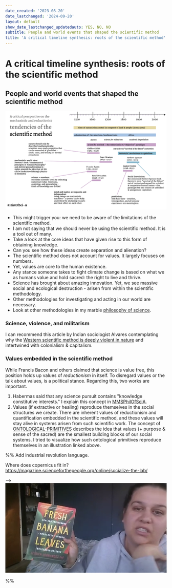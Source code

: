 ```yaml
---
date_created: '2023-08-20'
date_lastchanged: '2024-09-20'
layout: default
show_date_lastchanged_updatedauto: YES, NO, NO
subtitle: People and world events that shaped the scientific method
title: 'A critical timeline synthesis: roots of the scientific method'
---
```

# A critical timeline synthesis: roots of the scientific method
## People and world events that shaped the scientific method

![](media/cleanshot_2024-07-12-at-12-13-08@2x.png)



- This might trigger you: we need to be aware of the limitations of the scientific method. 
- I am not saying that we should never be using the scientific method. It is a tool out of many.
- Take a look at the core ideas that have given rise to this form of obtaining knowledge. 
- Can you see how these ideas create separation and alienation?
- The scientific method does not account for values. It largely focuses on numbers.
- Yet, values are core to the human existence. 
- Any stance someone takes to fight climate change is based on what we as humans value and hold sacred: the right to live and thrive. 
- Science has brought about amazing innovation. Yet, we see massive social and ecological destruction - arisen from within the scientific methodology. 
- Other methodologies for investigating and acting in our world are necessary. 
- Look at other methodologies in my marble [philosophy of science](MMSPhilOfSciA.md).

### Science, violence, and militarism 
I can recommend this article by Indian sociologist Alvares contemplating why the  [Western scientific method is deeply violent in nature](https://archive.unu.edu/unupress/unupbooks/uu05se/uu05se07.htm) and intertwined with colonialism & capitalism.

### Values embedded in the scientific method
While Francis Bacon and others claimed that science is value free, this position holds up values of *reductionism* in itself. To disregard values or the talk about values, is a political stance. Regarding this, two works are important.

1. Habermas said that any science pursuit contains "knowledge constitutive interests." I explain this concept in [MMSPhilOfSciA](MMSPhilOfSciA.md).
2. Values (if extractive or healing) reproduce themselves in the social structures we create. There are inherent values of reductionism and quantification embedded in the scientific method, and these values will stay alive in systems arisen from such scientific work. The concept of [ONTOLOGICAL-PRIMITIVES](ONTOLOGICAL-PRIMITIVES.md) describes the idea that values (+ purpose & sense of the sacred) are the smallest building blocks of our social systems. I tried to visualize how such ontological primitives reproduce themselves in an illustration linked above. 


%%
Add industrial revolution language.

Where does copernicus fit in? https://magazine.scienceforthepeople.org/online/socialize-the-lab/

--> ![](media/cleanshot_2024-09-19-at-15-43-58@2x.png)

%%
